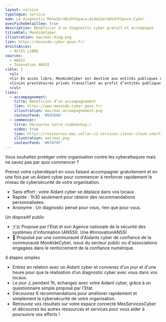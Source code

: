 ```yaml
---
layout: service
typologie: service
nom: Le diagnostic Mon&ZeroWidthSpace;Aide&ZeroWidthSpace;Cyber
avecFicheDetaillee: true
description: Bénéficier d'un diagnostic cyber gratuit et accompagné
titreHtml: MonAideCyber
illustration: mac/mac-diag.png
lien: https://monaide.cyber.gouv.fr/
droitsAcces:
  - ACCES_LIBRE
sources:
  - ANSSI
  - Innovation ANSSI
cible: |
  <ul>
  <li> En accès libre, MonAideCyber est destiné aux entités publiques et privées en France souhaitant mettre en oeuvre une première démarche de cybersécurité. Le diagnostic n'est pas adapté aux particuliers et micro-entreprises. </li>
  <li>Les prestataires privés travaillant au profit d’entités publiques.</li>
  </ul>
liens:
  - accompagnement:
    titre: Bénéficiez d’un accompagnement
    lien: https://www.monaide.cyber.gouv.fr/
    illustration: mac/mac-accompagnement.png
    couleurFond: '#5d2b9d'
  - commencer:
    titre: Découvrez notre vidéo&nbsp;!
    video: true
    lien: https://ressources-mac.cellar-c2.services.clever-cloud.com/Video_MAC.mp4
    illustration: mac/mac.png
    couleurFond: '#6f479f'
---
```


Vous souhaitez protéger votre organisation contre les cyberattaques mais ne savez pas par quoi commencer ?

Prenez votre cyberdépart en vous faisant accompagner gratuitement et en une fois par un Aidant cyber pour commencer à renforcer rapidement le niveau de cybersécurité de votre organisation.

<ul>
  <li>Sans effort : votre Aidant cyber se déplace dans vos locaux</li>
  <li>Rapide : 1h30 seulement pour obtenir des recommandations personnalisées.</li>
  <li>Anonyme : Un diagnostic pensé pour vous, rien que pour vous.</li>
</ul>

Un dispositif public

<ul>
  <li>🇫🇷 Proposé par l'Etat et son Agence nationale de la sécurité des systèmes d'information (ANSSI). Une #InnovationANSSI </li>
  <li>🚀 Propulsé par une communauté d'Aidants cyber de confiance de la communauté MonAideCyber, issus du secteur public ou d'associations engagées dans le renforcement de la confiance numérique.</li>
</ul>

4 étapes simples

<ul>
  <li>Entrez en relation avec un Aidant cyber et convenez d'un jour et d'une heure pour que la réalisation d’un diagnosti﻿c cyber avec vous dans vos locaux.</li>
  <li>Le jour J, pendant 1h, échangez avec votre Aidant cyber, grâce à un questionnaire simple proposé par l'Etat.</li>
  <li>Découvrez 6 recommandations pour améliorer rapidement et simplement la cybersécurité de votre organisation.</li>
  <li>Retrouvez vos résultats sur votre espace connecté MesServicesCyber et découvrez les autres ressources et services pour vous aider à poursuivre vos efforts !</li>
</ul>
